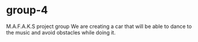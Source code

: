 # group-4
M.A.F.A.K.S project group
We are creating a car that will be able to dance to the music and avoid obstacles while doing it.
